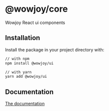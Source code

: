# @wowjoy/core

Wowjoy React ui components

## Installation

Install the package in your project directory with:

```sh
// with npm
npm install @wowjoy/ui

// with yarn
yarn add @wowjoy/ui
```

## Documentation

[The documentation]()
